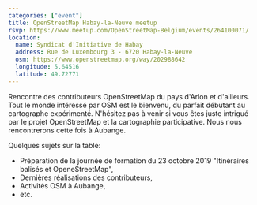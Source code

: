 ```yaml
---
categories: ["event"]
title: OpenStreetMap Habay-la-Neuve meetup
rsvp: https://www.meetup.com/OpenStreetMap-Belgium/events/264100071/
location:
  name: Syndicat d'Initiative de Habay
  address: Rue de Luxembourg 3 - 6720 Habay-la-Neuve
  osm: https://www.openstreetmap.org/way/202988642
  longitude: 5.64516
  latitude: 49.72771
---
```


Rencontre des contributeurs OpenStreetMap du pays d'Arlon et d'ailleurs. Tout le monde intéressé par OSM est le bienvenu, du parfait débutant au cartographe expérimenté. N'hésitez pas à venir si vous êtes juste intrigué par le projet OpenStreetMap et la cartographie participative. Nous nous rencontrerons cette fois à Aubange.

Quelques sujets sur la table:
* Préparation de la journée de formation du 23 octobre 2019 "Itinéraires balisés et OpeneStreetMap",
* Dernières réalisations des contributeurs,
* Activités OSM à Aubange,
* etc.
